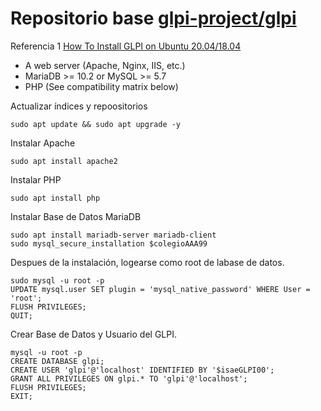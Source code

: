 # Repositorio base [glpi-project/glpi](https://github.com/glpi-project/glpi)

Referencia 1 [How To Install GLPI on Ubuntu 20.04/18.04](https://computingforgeeks.com/how-to-install-glpi-on-ubuntu-linux/)

- A web server (Apache, Nginx, IIS, etc.)
- MariaDB >= 10.2 or MySQL >= 5.7
- PHP (See compatibility matrix below)

Actualizar índices y repoositorios
    
    sudo apt update && sudo apt upgrade -y

Instalar Apache  
    
    sudo apt install apache2

Instalar PHP

    sudo apt install php

Instalar Base de Datos MariaDB

    sudo apt install mariadb-server mariadb-client
    sudo mysql_secure_installation $colegioAAA99

Despues de la instalación, logearse como root de labase de datos.

    sudo mysql -u root -p
    UPDATE mysql.user SET plugin = 'mysql_native_password' WHERE User = 'root';
    FLUSH PRIVILEGES;
    QUIT;
    
Crear Base de Datos y Usuario del GLPI.

    mysql -u root -p
    CREATE DATABASE glpi;
    CREATE USER 'glpi'@'localhost' IDENTIFIED BY '$isaeGLPI00';
    GRANT ALL PRIVILEGES ON glpi.* TO 'glpi'@'localhost';
    FLUSH PRIVILEGES;
    EXIT;    
